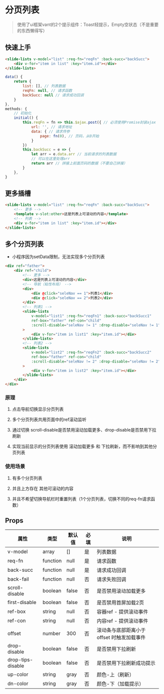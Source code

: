 # 分页列表

> 使用了ui框架vant的2个提示组件：Toast轻提示，Empty空状态（不是重要的东西懒得写）

## 快速上手

```html
<slide-lists v-model="list" :req-fn="reqFn" :back-succ="backSucc">
    <div v-for="item in list" :key="item.id"></div>
</slide-lists>
```

```js
data() {
    return {
        list: [], // 列表数据
        reqFn: null, // 请求函数
        backSucc: null // 请求成功回调
    }
},
methods: {
    // 初始化
    initial() {
        this.reqFn = fn => this.$ajax.post({ // 必须使用Promise封装ajax
            url: '', // 请求地址
            data: { // 请求传参
                page: fn(0), // 页码，从0开始
            }
        })
        this.backSucc = e => {
            let arr = e.data.arr // 当前请求的列表数据
            // 可以在这里处理arr
            return arr // 拼接上前面页码的数据（不要自己拼接）
        }
    },
}
```

## 更多插槽

```html
<slide-lists v-model="list" :req-fn="reqFn" :back-succ="backSucc">
    <!-- 更多 -->
    <template v-slot:other>这是列表上可滚动的内容</template>
    <!-- 列表 -->
    <div v-for="item in list" :key="item.id"></div>
</slide-lists>
```

## 多个分页列表

+ 小程序因为setData限制，无法实现多个分页列表

```html
<div ref="father">
    <div ref="child">
        <!-- 更多 -->
        <div>这是列表上可滚动的内容</div>
        <!-- 导航（粘性布局） -->
        <div>
            <div @click="seleNav == 1">列表1</div>
            <div @click="seleNav == 2">列表2</div>
        </div>
        <!-- 列表1 -->
        <slide-lists 
            v-model="list1" :req-fn="reqFn1" :back-succ="backSucc1" 
            ref-box="father" ref-con="child"
            :scroll-disable="seleNav != 1" :drop-disable="seleNav != 1"
        >
            <div v-for="item in list1" :key="item.id"></div>
        </slide-lists>
        <!-- 列表2 -->
        <slide-lists 
            v-model="list2" :req-fn="reqFn2" :back-succ="backSucc2" 
            ref-box="father" ref-con="child"
            :scroll-disable="seleNav != 2" :drop-disable="seleNav != 2"
        >
            <div v-for="item in list2" :key="item.id"></div>
        </slide-lists>
    </div>
</div>
```

### 原理

1. 点击导航切换显示分页列表

2. 多个分页列表共用页面中的ref滚动监听

3. 通过切换 scroll-disable是否禁用滚动加载更多、drop-disable是否禁用下拉刷新

4. 实现当前显示的分页列表使用 滚动加载更多 和 下拉刷新，而不影响到其他分页列表

### 使用场景

1. 有多个分页列表

2. 并且上方存在 其他可滚动的内容

3. 并且不希望切换导航栏时重置列表（1个分页列表，切换不同的req-fn请求函数）

## Props

| 属性 | 类型 | 默认值 | 必填 | 说明 |
| - | - | - | - | - |
| v-model | array | [] | 是 | 列表数据 |
| req-fn | function | null | 是 | 请求函数 |
| back-succ | function | null | 是 | 请求成功回调 |
| back-fail | function | null | 否 | 请求失败回调 |
| scroll-disable | boolean | false | 否 | 是否禁用滚动加载更多 |
| first-disable | boolean | false | 否 | 是否禁用首屏加载2页 |
| ref-box | string | null | 否 | 容器ref - 提供滚动事件 |
| ref-con | string | null | 否 | 内容ref - 提供滚动事件 |
| offset | number | 300 | 否 | 滚动条与底部距离小于 offset 时触发加载事件 |
| drop-disable | boolean | false | 否 | 是否禁用下拉刷新 |
| drop-tips-disable | boolean | false | 否 | 是否禁用下拉刷新成功提示 |
| up-color | string | gray | 否 | 颜色-上（刷新） |
| dn-color | string | gray | 否 | 颜色-下（加载提示） |
